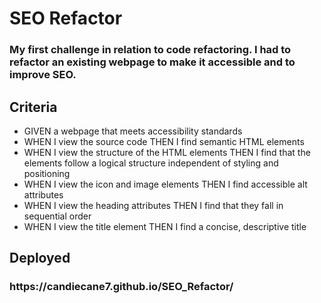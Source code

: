 <h1>SEO Refactor</h1>

<h3>My first challenge in relation to code refactoring. I had to refactor an existing webpage to make it accessible and to improve SEO. </h3>

## Criteria

<ul>
<li>GIVEN a webpage that meets accessibility standards</li>
<li>WHEN I view the source code
THEN I find semantic HTML elements</li>
<li>WHEN I view the structure of the HTML elements
THEN I find that the elements follow a logical structure independent of styling and positioning</li>
<li>WHEN I view the icon and image elements
THEN I find accessible alt attributes</li>
<li>WHEN I view the heading attributes
THEN I find that they fall in sequential order</li>
<li>WHEN I view the title element
THEN I find a concise, descriptive title</li>
</ul>

## Deployed

<h3>https://candiecane7.github.io/SEO_Refactor/</h3>